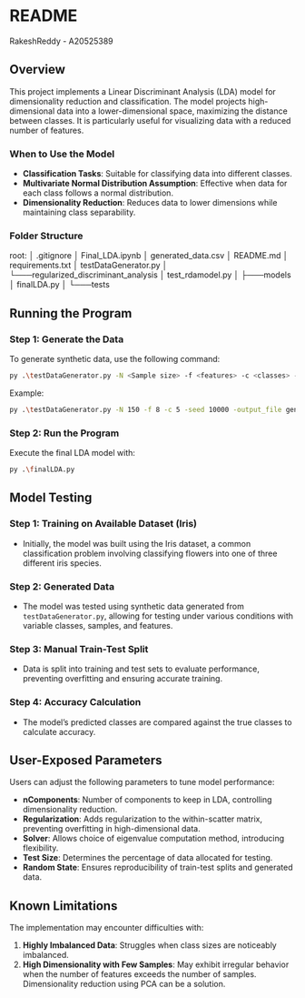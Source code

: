 # README

RakeshReddy - A20525389

## Overview


This project implements a Linear Discriminant Analysis (LDA) model for dimensionality reduction and classification. The model projects high-dimensional data into a lower-dimensional space, maximizing the distance between classes. It is particularly useful for visualizing data with a reduced number of features.

### When to Use the Model

- **Classification Tasks**: Suitable for classifying data into different classes.
- **Multivariate Normal Distribution Assumption**: Effective when data for each class follows a normal distribution.
- **Dimensionality Reduction**: Reduces data to lower dimensions while maintaining class separability.

### Folder Structure
root:
│   .gitignore
│   Final_LDA.ipynb
│   generated_data.csv
│   README.md
│   requirements.txt
│   testDataGenerator.py
│
└───regularized_discriminant_analysis
    │   test_rdamodel.py
    │
    ├───models
    │       finalLDA.py
    │
    └───tests

## Running the Program

### Step 1: Generate the Data

To generate synthetic data, use the following command:
 ```bash
py .\testDataGenerator.py -N <Sample size> -f <features> -c <classes> -seed 10000 -output_file generated_data.csv
 ```



Example:
 ```bash
py .\testDataGenerator.py -N 150 -f 8 -c 5 -seed 10000 -output_file generated_data.csv

 ```


### Step 2: Run the Program

Execute the final LDA model with:

 ```bash
py .\finalLDA.py

 ```



## Model Testing

### Step 1: Training on Available Dataset (Iris)

- Initially, the model was built using the Iris dataset, a common classification problem involving classifying flowers into one of three different iris species.

### Step 2: Generated Data

- The model was tested using synthetic data generated from `testDataGenerator.py`, allowing for testing under various conditions with variable classes, samples, and features.

### Step 3: Manual Train-Test Split

- Data is split into training and test sets to evaluate performance, preventing overfitting and ensuring accurate training.

### Step 4: Accuracy Calculation

- The model’s predicted classes are compared against the true classes to calculate accuracy.

## User-Exposed Parameters

Users can adjust the following parameters to tune model performance:

- **nComponents**: Number of components to keep in LDA, controlling dimensionality reduction.
- **Regularization**: Adds regularization to the within-scatter matrix, preventing overfitting in high-dimensional data.
- **Solver**: Allows choice of eigenvalue computation method, introducing flexibility.
- **Test Size**: Determines the percentage of data allocated for testing.
- **Random State**: Ensures reproducibility of train-test splits and generated data.

## Known Limitations

The implementation may encounter difficulties with:

1. **Highly Imbalanced Data**: Struggles when class sizes are noticeably imbalanced.
2. **High Dimensionality with Few Samples**: May exhibit irregular behavior when the number of features exceeds the number of samples. Dimensionality reduction using PCA can be a solution.
